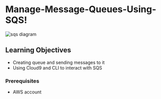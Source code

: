 # Manage-Message-Queues-Using-SQS!

![sqs diagram](https://user-images.githubusercontent.com/7680114/214150307-e22fc030-e000-4e1b-889a-199d58763f7f.jpeg)



## Learning Objectives

* Creating queue and sending messages to it
* Using Cloud9 and CLI to interact with SQS

### Prerequisites
* AWS account




